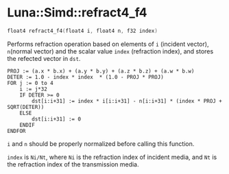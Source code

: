 # Luna::Simd::refract4_f4

```c++
float4 refract4_f4(float4 i, float4 n, f32 index)
```

Performs refraction operation based on elements of `i` (incident vector), `n`(normal vector) and the scalar value `index` (refraction index), and stores the refected vector in `dst`. 


```
PROJ := (a.x * b.x) + (a.y * b.y) + (a.z * b.z) + (a.w * b.w)
DETER := 1.0 - index * index  * (1.0 - PROJ * PROJ)
FOR j := 0 to 4
    i := j*32
    IF DETER >= 0
        dst[i:i+31] := index * i[i:i+31] - n[i:i+31] * (index * PROJ + SQRT(DETER))
    ELSE
        dst[i:i+31] := 0
    ENDIF
ENDFOR
```
`i` and `n` should be properly normalized before calling this function.

`index` is `Ni/Nt`, where `Ni` is the refraction index of incident media, and `Nt` is the refraction index of the transmission media. 

